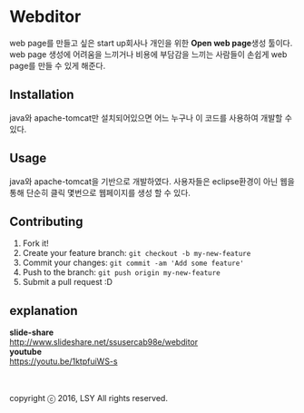 # Webditor
web page를 만들고 싶은 start up회사나 개인을 위한 **Open web page**생성 툴이다. 
web page 생성에 어려움을 느끼거나 비용에 부담감을 느끼는 사람들이 손쉽게 web page를 만들 수 있게 해준다.


## Installation

java와 apache-tomcat만 설치되어있으면 어느 누구나 이 코드를 사용하여 개발할 수 있다.

## Usage

java와 apache-tomcat을 기반으로 개발하였다. 사용자들은 eclipse환경이 아닌 웹을 통해
단순히 클릭 몇번으로 웹페이지를 생성 할 수 있다.

## Contributing

1. Fork it!
2. Create your feature branch: `git checkout -b my-new-feature`
3. Commit your changes: `git commit -am 'Add some feature'`
4. Push to the branch: `git push origin my-new-feature`
5. Submit a pull request :D


## explanation
 **slide-share**<br>http://www.slideshare.net/ssusercab98e/webditor
  <br>**youtube**<br>https://youtu.be/1ktpfuiWS-s


<br><br>
copyright					ⓒ 2016, LSY All rights reserved.

